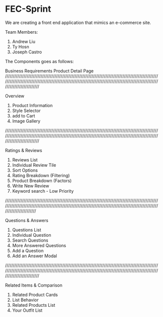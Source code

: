# FEC-Sprint

We are creating a front end application that mimics an e-commerce site.

Team Members:

1. Andrew Liu
2. Ty Hosn
3. Joseph Castro

The Components goes as follows:

Business Requirements
Product Detail Page
////////////////////////////////////////////////////////////////////////////////////////////////////////////////////////////////////////////////////////////////////////////////////////////////////////////////////////////

Overview

1. Product Information
2. Style Selector
3. add to Cart
4. Image Gallery

////////////////////////////////////////////////////////////////////////////////////////////////////////////////////////////////////////////////////////////////////////////////////////////////////////////////////////////

Ratings & Reviews

1. Reviews List
2. Individual Review Tile
3. Sort Options
4. Rating Breakdown (Filtering)
5. Product Breakdown (Factors)
6. Write New Review
7. Keyword search - Low Priority

//////////////////////////////////////////////////////////////////////////////////////////////////////////////////////////////////////////////////////////////////////////////////////////////////////////////////////////

Questions & Answers

1. Questions List
2. Individual Question
3. Search Questions
4. More Answered Questions
5. Add a Question
6. Add an Answer Modal

////////////////////////////////////////////////////////////////////////////////////////////////////////////////////////////////////////////////////////////////////////////////////////////////////////////////////////////

Related Items & Comparison

1. Related Product Cards
2. List Behavior
3. Related Products List
4. Your Outfit List
